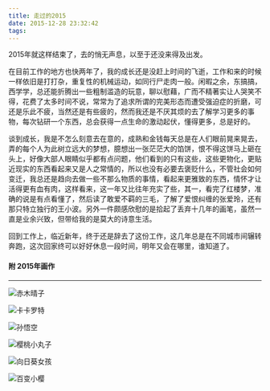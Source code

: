 ```yaml
---
title: 走过的2015
date: 2015-12-28 23:32:42
tags:
---
```

2015年就这样结束了，去的悄无声息，以至于还没来得及出发。

在目前工作的地方也快两年了，我的成长还是没赶上时间的飞逝，工作和来的时候一样依旧是打打杂，重复性的机械运动，如同行尸走肉一般。闲暇之余，东搞搞，西学学，总还能折腾出一些粗制滥造的玩意，聊以慰藉，广而不精著实让人哭笑不得，花费了太多时间不说，常常为了追求所谓的完美形态而遭受强迫症的折磨，可还是乐此不疲，当然还是有些疲的，然而我还是不厌其烦的去了解学习更多的事物，每次钻研一个东西，总会获得一点生命的激动起伏，懂得更多，总是好的。<!--more-->

谈到成长，我是不怎么刻意去在意的，成熟和金钱每天总是在人们眼前晃来晃去，弄的每个人为此树立远大的梦想，臆想出一张茫茫大的馅饼，恨不得这饼马上砸在头上，好像大部人眼睛似乎都有点问题，他们看到的只有这些，这些更物化，更贴近现实的东西看起来又是人之常情的，所以也没有必要去褒贬什么，不管社会如何变迁，我总还是趋向去做一些不那么物质的事情，看起来更雅致的东西，情怀才让活得更有血有肉，这样看来，这一年又比往年充实了些，其一，看完了红楼梦，准确的说是有点看懂了，然后读了敢爱不羁的三毛，了解了爱恨纠缠的张爱玲，还有那只特立独行的王小波。另外一件颇感欣慰的是拾起了丢弃十几年的画笔，虽然一直是业余兴致，但带给我的是莫大的诗意生活。

回到工作上，临近新年，终于还是辞去了这份工作，这几年总是在不同城市间辗转奔跑，这次回家终可以好好休息一段时间，明年又会在哪里，谁知道了。

#### 附 2015年画作

---

![赤木晴子](http://ww3.sinaimg.cn/large/0060lm7Tgw1ezgtsyab7bj30qo0zk7cy.jpg)

![卡卡罗特](http://ww1.sinaimg.cn/large/0060lm7Tgw1ezft1pdq3wj30qo0zk45d.jpg)

![孙悟空](http://ww2.sinaimg.cn/large/0060lm7Tgw1ezft22tm1vj30qo0zk7az.jpg)

![樱桃小丸子](http://ww4.sinaimg.cn/large/0060lm7Tgw1ezft2e9qtsj30qo0zkgs1.jpg)

![向日葵女孩](http://ww4.sinaimg.cn/large/0060lm7Tgw1ezft73frfpj31kw23uhdt.jpg)

![百变小樱](http://ww4.sinaimg.cn/large/0060lm7Tgw1ezft9hh8p6j31kw26jhdt.jpg)
